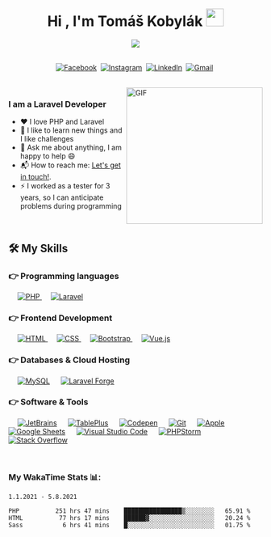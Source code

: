 <h1 align="center">Hi , I'm Tomáš Kobylák <img src="https://media.giphy.com/media/hvRJCLFzcasrR4ia7z/giphy.gif" width="35"></h1>
<p align="center">
  <a href="https://github.com/DenverCoder1/readme-typing-svg"><img src="https://readme-typing-svg.herokuapp.com?lines=Full+Stack+Developer;Laravel;Always%20learning%20new%20things&center=true&width=500&height=50"></a>
</p>

<p align="center">
<br>
<a href="https://www.facebook.com/tomas.kobylak"><img src="https://img.shields.io/badge/facebook-%231877F2.svg?&style=for-the-badge&logo=facebook&logoColor=white" alt="Facebook" /></a>&nbsp;
<a href="https://instagram.com/tomaskobylak"><img src="https://img.shields.io/badge/instagram-%23E4405F.svg?&style=for-the-badge&logo=instagram&logoColor=white" alt="Instagram" /></a>&nbsp;
<a href="https://www.linkedin.com/in/tomáš-kobylák-677833ba/"><img src="https://img.shields.io/badge/linkedin-%230077B5.svg?&style=for-the-badge&logo=linkedin&logoColor=white" alt="LinkedIn" /></a>&nbsp;
<a href="mailto:kobylakt@gmail.com?subject=Hello Tomas"><img src="https://img.shields.io/badge/gmail-%23D14836.svg?&style=for-the-badge&logo=gmail&logoColor=white" alt="Gmail"/></a>&nbsp;
</p>

<br>

<img align="right" height="270px" alt="GIF" src="https://i.pinimg.com/originals/e4/26/70/e426702edf874b181aced1e2fa5c6cde.gif" />

### I am a Laravel Developer
- ❤️  I love PHP and Laravel
- 🧠 I like to learn new things and I like challenges
- 💬 Ask me about anything, I am happy to help :smile:
- 📬 How to reach me: [Let's get in touch!](https://www.linkedin.com/in/tomáš-kobylák-677833ba/).
- ⚡ I worked as a tester for 3 years, so I can anticipate problems during programming

<br>


## 🛠️ My Skills

### 👉 Programming languages

<p align="left"> 
  &emsp; 
<a href="https://www.php.net/">
    <img alt="PHP" src="https://img.shields.io/badge/PHP-%23777BB4.svg?logo=php&logoColor=white"/>
  </a>
  &emsp;
  <a href="https://www.w3schools.com/cpp/" target="_blank"> 
    <img alt="Laravel" src="https://img.shields.io/badge/-Laravel-white?logo=laravel">
  </a> 
</p>

### 👉 Frontend Development
<p align="left"> 
  &emsp; 
  <a href="https://www.w3.org/html/" target="_blank"> 
   <img alt="HTML" src="https://img.shields.io/badge/HTML5%20-%23E34F26.svg?logo=html5&logoColor=white">
  </a>   
  &emsp;
  <a href="https://www.w3schools.com/css/" target="_blank">
    <img alt="CSS" src="https://img.shields.io/badge/CSS%20-%231572B6.svg?logo=css3&logoColor=white">
  </a> 
   &emsp;
  <a href="https://getbootstrap.com" target="_blank"> 
    <img alt="Bootstrap" src="https://img.shields.io/badge/Bootstrap-%23563D7C.svg?style=flat&logo=bootstrap&logoColor=white"/>
  </a>
   &emsp;
  <a href="https://vuejs.org/" target="_blank"> 
    <img alt="Vue.js" src="https://img.shields.io/badge/Vue.js-%e749a0.svg?style=flat&logo=vue.js&logoColor=white"/>
  </a>
</p>

### 👉 Databases & Cloud Hosting
<p align="left">
  &emsp;
    <a href="https://www.mysql.com/"><img alt="MySQL" src="https://img.shields.io/badge/MySQL-%2300f.svg?style=flat&llogo=mysql&logoColor=white"></a>
  &emsp;
    <a href="https://forge.laravel.com/"><img alt="Laravel Forge" src ="https://img.shields.io/badge/Laravel_Forge-%2307405e.svg?style=flat&logo=forge&logoColor=white"/></a>
 </p>
 

 ### 👉 Software & Tools
 
<p>
  &emsp;
    <a href="#"><img alt="JetBrains" src="https://img.shields.io/badge/JetBrains-%23563D7C.svg?logo=jetbrains&logoColor=white"></a>
  &emsp;
    <a href="#"><img alt="TablePlus" src="https://img.shields.io/badge/TablePlus-00b56a.svg?logo=tableplus&logoColor=white"></a>
  &emsp;
    <a href="#"><img alt="Codepen" src="https://img.shields.io/badge/Codepen-000000.svg?logo=codepen&logoColor=white"></a>
  &emsp;
    <a href="#"><img alt="Git" src="https://img.shields.io/badge/Git%20-%23F05033.svg?logo=git&logoColor=white"></a>
  &emsp;
    <a href="#"><img alt="Apple" src="https://img.shields.io/badge/Apple-000000?style=flat&logo=apple&logoColor=white"></a>
  &emsp;
    <a href="#"><img alt="Google Sheets" src="https://img.shields.io/badge/Google%20Sheets%20-%2334A853.svg?logo=google%20sheets&logoColor=white"></a>
  &emsp;
    <a href="#"><img alt="Visual Studio Code" src="https://img.shields.io/badge/Visual%20Studio%20Code-0078d7.svg?logo=visual-studio-code&logoColor=white"></a>
  &emsp;
    <a href="#"><img alt="PHPStorm" src="https://img.shields.io/badge/PHPStorm-%23563D7C.svg?logo=phpstorm&logoColor=white"></a>
  &emsp;
    <a href="#"><img alt="Stack Overflow" src="https://img.shields.io/badge/-Stack%20Overflow-FE7A16?logo=stack-overflow&logoColor=white"></a>
  &emsp;
</p>

<br/>



### My WakaTime Stats 📊:

<!--START_SECTION:waka-->
```text
1.1.2021 - 5.8.2021

PHP          251 hrs 47 mins    ████████████████▒░░░░░░░░   65.91 % 
HTML          77 hrs 17 mins    ██████▓░░░░░░░░░░░░░░░░░░   20.24 % 
Sass           6 hrs 41 mins    █░░░░░░░░░░░░░░░░░░░░░░░░   01.75 % 
```
<!--END_SECTION:waka-->
